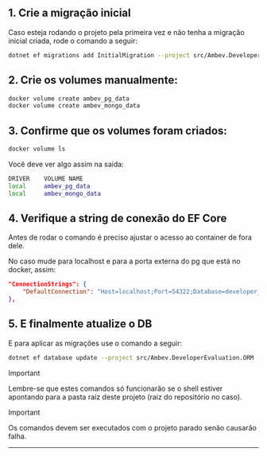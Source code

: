 ﻿## 1. Crie a migração inicial

Caso esteja rodando o projeto pela primeira vez e não tenha a migração inicial criada, rode o comando a seguir:

```sh
dotnet ef migrations add InitialMigration --project src/Ambev.DeveloperEvaluation.ORM --startup-project src/Ambev.DeveloperEvaluation.WebApi --context StoreDbContext --verbose
```

## 2. Crie os volumes manualmente:

```bash
docker volume create ambev_pg_data
docker volume create ambev_mongo_data
```

## 3. Confirme que os volumes foram criados:

```bash
docker volume ls
```
Você deve ver algo assim na saída:

```bash
DRIVER    VOLUME NAME
local     ambev_pg_data
local     ambev_mongo_data
```

## 4. Verifique a string de conexão do EF Core

Antes de rodar o comando é preciso ajustar o acesso ao container de fora dele.

No caso mude para localhost e para a porta externa do pg que está no docker, assim:

```json
"ConnectionStrings": {
    "DefaultConnection": "Host=localhost;Port=54322;Database=developer_evaluation;Username=developer;Password=ev@luAt10n"
},
```

## 5. E finalmente atualize o DB

E para aplicar as migrações use o comando a seguir:

```sh
dotnet ef database update --project src/Ambev.DeveloperEvaluation.ORM --startup-project src/Ambev.DeveloperEvaluation.WebApi  --context StoreDbContext --verbose
```

>[!IMPORTANT]
>
> Lembre-se que estes comandos só funcionarão se o shell estiver apontando para a pasta raiz deste projeto (raiz do repositório no caso).

>[!IMPORTANT]
>
> Os comandos devem ser executados com o projeto parado senão causarão falha.





--------
